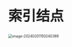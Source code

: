 # 索引结点

<img src="https://cvp.oss-cn-shanghai.aliyuncs.com/picgo/202402011502837.png" alt="image-20240201150240389" style="zoom:50%;" />